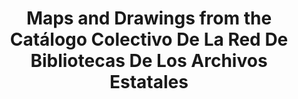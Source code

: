 ---
layout: default
category: datasets
title: Maps and Drawings from the Catálogo Colectivo De La Red De Bibliotecas De Los Archivos Estatales
provider: Catálogo Colectivo de la Red de Bibliotecas de los Archivos Estatales
description: More than 7,000 maps, city plans & architectural drawings/plans from the Catálogo Colectivo de la Red de Bibliotecas de los Archivos Estatales. The collection is a union catalog of state archives and libraries in Spain. Spanish language.
contact: ccbae.dglab@mcu.es
portal: "http://www.europeana.eu/portal/search.html?query=DATA_PROVIDER:%22Cat%C3%A1logo%20Colectivo%20de%20la%20Red%20de%20Bibliotecas%20de%20los%20Archivos%20Estatales%22&qf=TYPE:IMAGE" 
console: "http://europeana.eu/portal/api/console.html?function=search&query=DATA_PROVIDER:%22Catálogo%20Colectivo%20de%20la%20Red%20de%20Bibliotecas%20de%20los%20Archivos%20Estatales%22&qf=TYPE:IMAGE"
providerurl: "http://www.mcu.es/ccbae/es/inicio/inicio.cmd"
imageurl: 
  - "/img/datasets/catalogo_1_800.jpeg"
tags:
  - Maps
  - Architecture
  - History

licenses:
  - pd  
      
---